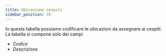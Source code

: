 ```yaml
---
title: Ubicazione cespiti
sidebar_position: 35
---
```


In questa tabella possiamo codificare le ubicazioni da assegnare ai cespiti.
La tabella si compone solo dei campi
- *Codice*
- *Descrizione*
